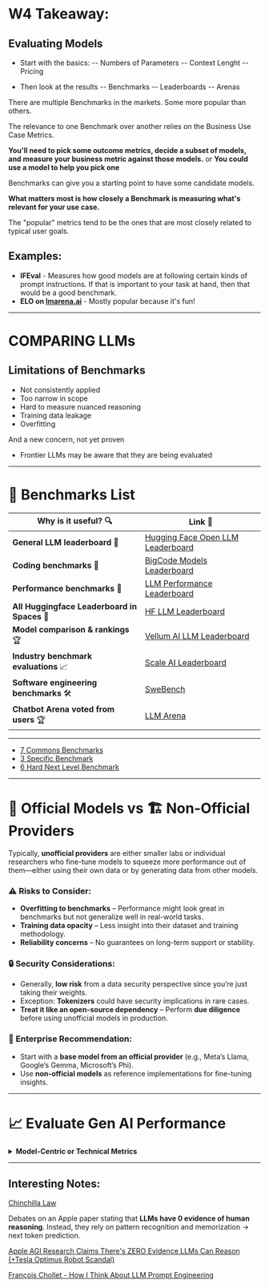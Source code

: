 # W4 Takeaway:

## Evaluating Models 
- Start with the basics:
-- Numbers of Parameters
-- Context Lenght
-- Pricing

- Then look at the results
-- Benchmarks
-- Leaderboards 
-- Arenas

There are multiple Benchmarks in the markets. Some more popular than others.  

The relevance to one Benchmark over another relies on the Business Use Case Metrics.  

**You'll need to pick some outcome metrics, decide a subset of models, and measure your business metric against those models.**
or 
**You could use a model to help you pick one**  

Benchmarks can give you a starting point to have some candidate models.  

**What matters most is how closely a Benchmark is measuring what's relevant for your use case.**  

The "popular" metrics tend to be the ones that are most closely related to typical user goals.  

## Examples:  

- **IFEval** - Measures how good models are at following certain kinds of prompt instructions. If that is important to your task at hand, then that would be a good benchmark.  
- **ELO on [lmarena.ai](https://lmarena.ai)** - Mostly popular because it's fun!  

---

# COMPARING LLMs
## Limitations of Benchmarks

- Not consistently applied
- Too narrow in scope
- Hard to measure nuanced reasoning
- Training data leakage
- Overfitting

And a new concern, not yet proven

- Frontier LLMs may be aware that they are being evaluated

---

# 🚀 Benchmarks List  

| Why is it useful? 🔍 | Link 🔗 |
|----------------------|--------|
| **General LLM leaderboard** 🤗 | [Hugging Face Open LLM Leaderboard](https://huggingface.co/spaces/open-llm-leaderboard/open_llm_leaderboard#/) |
| **Coding benchmarks** 🤗 | [BigCode Models Leaderboard](https://huggingface.co/spaces/bigcode/bigcode-models-leaderboard) |
| **Performance benchmarks** 🤗 | [LLM Performance Leaderboard](https://huggingface.co/spaces/optimum/llm-perf-leaderboard) |
| **All Huggingface Leaderboard in Spaces** 🤗 | [HF LLM Leaderboard](https://huggingface.co/spaces?search=leaderboard) |
| **Model comparison & rankings** 🏆 | [Vellum AI LLM Leaderboard](https://www.vellum.ai/llm-leaderboard) |
| **Industry benchmark evaluations** 📈 | [Scale AI Leaderboard](https://scale.com/leaderboard) |
| **Software engineering benchmarks** 🛠️ | [SweBench](https://www.swebench.com/) |
| **Chatbot Arena voted from users** 🏆 | [LLM Arena](https://https://lmarena.ai/?leaderboard/) |

---

- [7 Commons Benchmarks](https://github.com/luismcapriles/llm_engineering_course/blob/main/notes/W4/img_7_common_benchmark.png)
- [3 Specific Benchmark](https://github.com/luismcapriles/llm_engineering_course/blob/main/notes/W4/img_3_specific_benchmark.png)
- [6 Hard  Next Level Benchmark](https://github.com/luismcapriles/llm_engineering_course/blob/main/notes/W4/img_6_hard_next_level_benchmark.png)

---
# 🏢 Official Models vs 🏗️ Non-Official Providers  

Typically, **unofficial providers** are either smaller labs or individual researchers who fine-tune models to squeeze more performance out of them—either using their own data or by generating data from other models.  

### ⚠️ Risks to Consider:
- **Overfitting to benchmarks** – Performance might look great in benchmarks but not generalize well in real-world tasks.
- **Training data opacity** – Less insight into their dataset and training methodology.
- **Reliability concerns** – No guarantees on long-term support or stability.  

### 🔒 Security Considerations:
- Generally, **low risk** from a data security perspective since you’re just taking their weights.
- Exception: **Tokenizers** could have security implications in rare cases.
- **Treat it like an open-source dependency** – Perform **due diligence** before using unofficial models in production.  

### 🏢 Enterprise Recommendation:
- Start with a **base model from an official provider** (e.g., Meta’s Llama, Google’s Gemma, Microsoft’s Phi).  
- Use **non-official models** as reference implementations for fine-tuning insights.  

---
# 📈 Evaluate Gen AI Performance 

<details><summary><strong>Model-Centric or Technical Metrics</strong></summary>
# Loss (e.g. cross-entropy loss)

Cross-entropy loss is a way of measuring how well a Generative AI (GenAI) model predicts probabilities for different possible outputs. It is commonly used when the model is generating text, images, or other structured outputs where multiple possible answers exist.

## Simple Analogy
Imagine you're playing a game where you have to guess the next word in a sentence. Your AI model predicts probabilities for several possible words. The closer the model’s predicted probability is to the correct answer, the better it performs.

## Mathematical Idea
Cross-entropy loss compares the predicted probabilities with the actual (ground truth) values. It gives a low loss when the model assigns a high probability to the correct answer and a high loss when the model assigns a low probability to the correct answer.

\[
\text{Loss} = - \sum_{i} y_i \log(\hat{y}_i)
\]

Where:

- \( y_i \) is the actual (true) label (1 for the correct class, 0 for others).
- \( \hat{y}_i \) is the predicted probability of class \( i \).
- The logarithm makes wrong predictions heavily penalized.

## In GenAI Context
For a text generation model, suppose we ask the model to complete:

**"The capital of France is ____."**  
If the model assigns:

- **"Paris"** → 80% probability  
- **"London"** → 15% probability  
- **"Berlin"** → 5% probability  

Since **"Paris"** is the correct answer, the cross-entropy loss would be **low** because the model assigned a high probability to the right answer. If it had predicted **"Berlin"** with a high probability instead, the loss would be **high**, signaling poor performance.

## Why It Matters?
Cross-entropy loss helps fine-tune the model by adjusting its weights so that it assigns higher probabilities to correct outputs over time, making the AI more accurate.

---


</details>



---

## Interesting Notes:
[Chinchilla Law](https://www.analyticsvidhya.com/blog/2024/09/chinchilla-scaling-law/)


Debates on an Apple paper stating that **LLMs have 0 evidence of human reasoning**. Instead, they rely on pattern recognition and memorization → next token prediction.  

[Apple AGI Research Claims There's ZERO Evidence LLMs Can Reason (+Tesla Optimus Robot Scandal)](https://chatgpt.com/share/6712d71e-add0-8012-9457-aba26302b31f)  

[François Chollet - How I Think About LLM Prompt Engineering](https://fchollet.substack.com/p/how-i-think-about-llm-prompt-engineering)  
